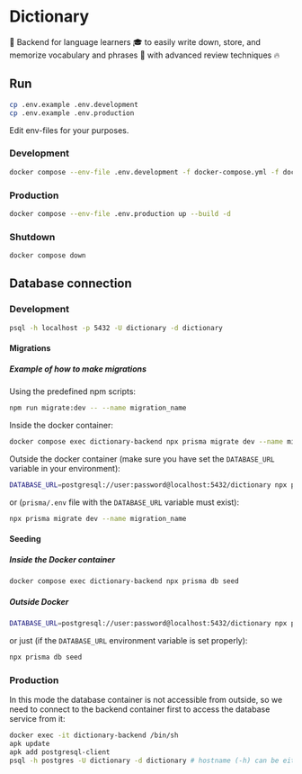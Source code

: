 # Dictionary

🚀 Backend for language learners 🎓 to easily write down, store, and memorize vocabulary and phrases 📘 with advanced review techniques 🔥

## Run

```bash
cp .env.example .env.development
cp .env.example .env.production
```

Edit env-files for your purposes.

### Development

```bash
docker compose --env-file .env.development -f docker-compose.yml -f docker-compose.dev.yml up --build
```

### Production

```bash
docker compose --env-file .env.production up --build -d
```

### Shutdown

```bash
docker compose down
```

## Database connection

### Development

```bash
psql -h localhost -p 5432 -U dictionary -d dictionary
```

#### Migrations

##### Example of how to make migrations

Using the predefined npm scripts:

```bash
npm run migrate:dev -- --name migration_name
```

Inside the docker container:

```bash
docker compose exec dictionary-backend npx prisma migrate dev --name migration_name
```

Outside the docker container (make sure you have set the `DATABASE_URL` variable in your environment):

```bash
DATABASE_URL=postgresql://user:password@localhost:5432/dictionary npx prisma migrate dev --name migration_name
```

or (`prisma/.env` file with the `DATABASE_URL` variable must exist):

```bash
npx prisma migrate dev --name migration_name
```

#### Seeding

##### Inside the Docker container

```bash
docker compose exec dictionary-backend npx prisma db seed
```

##### Outside Docker

```bash
DATABASE_URL=postgresql://user:password@localhost:5432/dictionary npx prisma db seed
```

or just (if the `DATABASE_URL` environment variable is set properly):

```bash
npx prisma db seed
```

### Production

In this mode the database container is not accessible from outside, so we need to connect to the backend container first to access the database service from it:

```bash
docker exec -it dictionary-backend /bin/sh
apk update
apk add postgresql-client
psql -h postgres -U dictionary -d dictionary # hostname (-h) can be either the service name or the container name from the docker compose config
```
